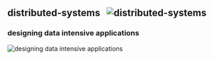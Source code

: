 ## distributed-systems &nbsp;&nbsp;![distributed-systems](https://progressbar-guibranco.vercel.app/0/?title=0/1)
### designing data intensive applications
![designing data intensive applications](https://progressbar-guibranco.vercel.app/0/?title=0/1)
